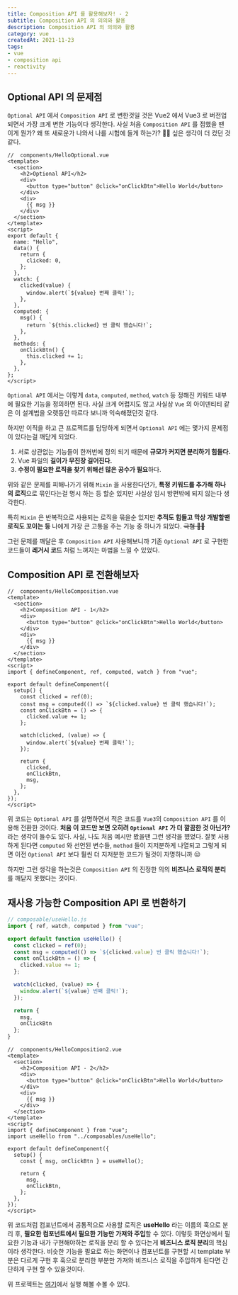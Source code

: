 ```yaml
---
title: Composition API 를 활용해보자! - 2
subtitle: Composition API 의 의의와 활용
description: Composition API 의 의의와 활용
category: vue
createdAt: 2021-11-23
tags:
- vue
- composition api
- reactivity
---
```


## Optional API 의 문제점

`Optional API` 에서 `Composition API` 로 변한것일 것은 Vue2 에서 Vue3 로 버전업되면서 가장 크게 변한 기능이다 생각한다.
사실 처음 `Composition API` 를 접했을 땐 이게 뭔가? 왜 또 새로운가 나와서 나를 시험에 들게 하는가? 🤦‍♂️ 싶은 생각이 더 컸던 것 같다.

```vue
//  components/HelloOptional.vue
<template>
  <section>
    <h2>Optional API</h2>
    <div>
      <button type="button" @click="onClickBtn">Hello World</button>
    </div>
    <div>
      {{ msg }}
    </div>
  </section>
</template>
<script>
export default {
  name: "Hello",
  data() {
    return {
      clicked: 0,
    };
  },
  watch: {
    clicked(value) {
      window.alert(`${value} 번째 클릭!`);
    },
  },
  computed: {
    msg() {
      return `${this.clicked} 번 클릭 했습니다!`;
    },
  },
  methods: {
    onClickBtn() {
      this.clicked += 1;
    },
  },
};
</script>
```

`Optional API` 에서는 이렇게 `data`, `computed`, `method`, `watch` 등 정해진 키워드 내부에 필요한 기능을 정의하면 된다.
사실 크게 어렵지도 않고 사실상 `Vue` 의 아이덴티티 같은 이 설계법을 오랫동안 따르다 보니까 익숙해졌던것 같다.

하지만 이직을 하고 큰 프로젝트를 담당하게 되면서 `Optional API` 에는 몇가지 문제점이 있다는걸 깨닫게 되었다.

1. 서로 상관없는 기능들이 한꺼번에 정의 되기 때문에 **규모가 커지면 분리하기 힘들다.** 
2. Vue 파일의 **길이가 무진장 길어진다.** 
3. **수정이 필요한 로직을 찾기 위해선 많은 공수가 필요**하다.

위와 같은 문제를 피해나가기 위해 `Mixin` 을 사용한다던가, **특정 키워드를 추가해 하나의 로직**으로 묶인다는걸 
명시 하는 등 할순 있지만 사실상 임시 방편밖에 되지 않는다 생각한다.

특히 `Mixin` 은 반복적으로 사용되는 로직을 묶을순 있지만 **추적도 힘들고 막상 개발할땐 로직도 꼬이는 등** 나에게 가장 큰 고통을 주는 기능 중 하나가 되었다. ~~극혐 🤦‍♂~~ 

그런 문제를 깨달은 후 `Composition API` 사용해보니까 기존 `Optional API` 로 구현한 코드들이 **레거시 코드** 처럼 느껴지는 마법을 느낄 수 있었다.

## Composition API 로 전환해보자

```vue
//  components/HelloComposition.vue
<template>
  <section>
    <h2>Composition API - 1</h2>
    <div>
      <button type="button" @click="onClickBtn">Hello World</button>
    </div>
    <div>
      {{ msg }}
    </div>
  </section>
</template>
<script>
import { defineComponent, ref, computed, watch } from "vue";

export default defineComponent({
  setup() {
    const clicked = ref(0);
    const msg = computed(() => `${clicked.value} 번 클릭 했습니다!`);
    const onClickBtn = () => {
      clicked.value += 1;
    };

    watch(clicked, (value) => {
      window.alert(`${value} 번째 클릭!`);
    });

    return {
      clicked,
      onClickBtn,
      msg,
    };
  },
});
</script>
```

위 코드는 `Optional API` 를 설명하면서 적은 코드를 `Vue3`의 `Composition API` 를 이용해 전환한 것이다.
**처음 이 코드만 보면 오히려 `Optional API` 가 더 깔끔한 것 아닌가?** 라는 생각이 들수도 있다.
사실, 나도 처음 예시만 봤을땐 그런 생각을 헀었다. 잘못 사용하게 된다면 `computed` 와 선언된 변수들, `method` 들이 지저분하게 
나열되고 그렇게 되면 이전 `Optional API` 보다 훨씬 더 지저분한 코드가 될것이 자명하니까 😒

하지만 그런 생각을 하는것은 `Composition API` 의 진정한 의의 **비즈니스 로직의 분리** 를 깨닫지 못했다는 것이다.

## 재사용 가능한 Composition API 로 변환하기
```js
// composable/useHello.js
import { ref, watch, computed } from "vue";

export default function useHello() {
  const clicked = ref(0);
  const msg = computed(() => `${clicked.value} 번 클릭 했습니다!`);
  const onClickBtn = () => {
    clicked.value += 1;
  };

  watch(clicked, (value) => {
    window.alert(`${value} 번째 클릭!`);
  });

  return {
    msg,
    onClickBtn
  };
}
```
```vue
//  components/HelloComposition2.vue
<template>
  <section>
    <h2>Composition API - 2</h2>
    <div>
      <button type="button" @click="onClickBtn">Hello World</button>
    </div>
    <div>
      {{ msg }}
    </div>
  </section>
</template>
<script>
import { defineComponent } from "vue";
import useHello from "../composables/useHello";

export default defineComponent({
  setup() {
    const { msg, onClickBtn } = useHello();

    return {
      msg,
      onClickBtn,
    };
  },
});
</script>
```
위 코드처럼 컴포넌트에서 공통적으로 사용할 로직은 **useHello** 라는 이름의 훅으로 분리 후, **필요한 컴포넌트에서 필요한 기능만 가져와 주입**할 수 있다.
이렇듯 화면상에서 필요한 기능과 내가 구현해야하는 로직을 분리 할 수 있다는게 **비즈니스 로직 분리**의 핵심이라 생각한다. 
비슷한 기능을 필요로 하는 화면이나 컴포넌트를 구현할 시 template 부분은 다르게 구현 후 
훅으로 분리한 부분만 가져와 비즈니스 로직을 주입하게 된다면 간단하게 구현 할 수 있을것이다.


위 프로젝트는 [여기](https://codesandbox.io/s/adoring-rain-yymp7)에서 실행 해볼 수볼 수 있다.
